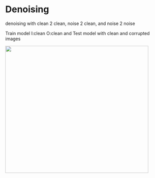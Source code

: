 # Denoising
 denoising with clean 2 clean, noise 2 clean, and noise 2 noise


Train model I:clean O:clean and Test model with clean and corrupted images
<p float="left">
<img src="https://user-images.githubusercontent.com/55184529/69618223-6c061000-1031-11ea-9c63-b5b18b5ad090.png"  width="450" height="400"></p>

